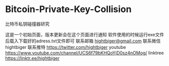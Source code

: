# Bitcoin-Private-Key-Collision
比特币私钥碰撞器研究

这是一个初始页面，版本更新会在这个页面进行通知
软件使用的时候运行exe文件后载入下载好的adress.txt文件即可
联系邮箱  hightbiger@gmail.com 
联系微信   hightbiger
联系推特  https://twitter.com/hightbiger
youtube  https://www.youtube.com/channel/UCS6f79bKHQoYjD0sz4nOMog/
linktree https://linktr.ee/hightbiger
